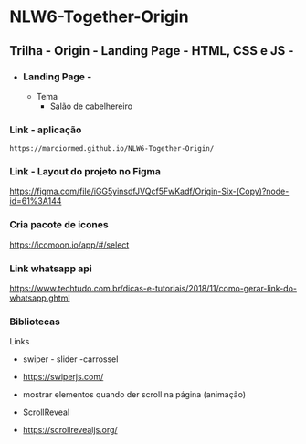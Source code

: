 # NLW6-Together-Origin
## Trilha - Origin - Landing Page - HTML, CSS e JS - 

- ### Landing Page - 
  - Tema
    - Salão de cabelhereiro
### Link - aplicação    
    https://marciormed.github.io/NLW6-Together-Origin/

### Link - Layout do projeto no Figma 
  https://figma.com/file/iGG5yinsdfJVQcf5FwKadf/Origin-Six-(Copy)?node-id=61%3A144


### Cria pacote de icones
https://icomoon.io/app/#/select


### Link whatsapp api
https://www.techtudo.com.br/dicas-e-tutoriais/2018/11/como-gerar-link-do-whatsapp.ghtml


### Bibliotecas
Links

- swiper - slider -carrossel
- https://swiperjs.com/

- mostrar elementos quando der scroll na página (animação)

- ScrollReveal
- https://scrollrevealjs.org/